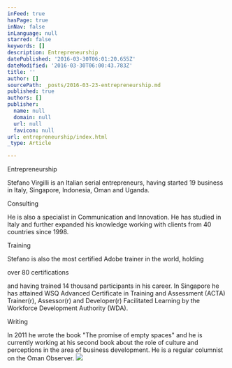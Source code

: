 ```yaml
---
inFeed: true
hasPage: true
inNav: false
inLanguage: null
starred: false
keywords: []
description: Entrepreneurship
datePublished: '2016-03-30T06:01:20.655Z'
dateModified: '2016-03-30T06:00:43.783Z'
title: ''
author: []
sourcePath: _posts/2016-03-23-entrepreneurship.md
published: true
authors: []
publisher:
  name: null
  domain: null
  url: null
  favicon: null
url: entrepreneurship/index.html
_type: Article

---
```

Entrepreneurship

Stefano Virgilli is an Italian serial entrepreneurs, having started 19 business in Italy, Singapore, Indonesia, Oman and Uganda.

Consulting

He is also a specialist in Communication and Innovation. He has studied in Italy and further expanded his knowledge working with clients from 40 countries since 1998\.

Training

Stefano is also the most certified Adobe trainer in the world, holding

over 80 certifications

and having trained 14 thousand participants in his career. In Singapore he has attained WSQ Advanced Certificate in Training and Assessment (ACTA) Trainer(r), Assessor(r) and Developer(r) Facilitated Learning by the Workforce Development Authority (WDA).

Writing

In 2011 he wrote the book "The promise of empty spaces" and he is currently working at his second book about the role of culture and perceptions in the area of business development. He is a regular columnist on the Oman Observer.
![](https://the-grid-user-content.s3-us-west-2.amazonaws.com/a9ead64e-0596-448d-b806-de5954c27f02.jpg)